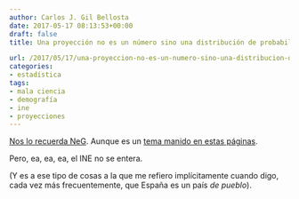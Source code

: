 ```yaml
---
author: Carlos J. Gil Bellosta
date: 2017-05-17 08:13:53+00:00
draft: false
title: Una proyección no es un número sino una distribución de probabilidad

url: /2017/05/17/una-proyeccion-no-es-un-numero-sino-una-distribucion-de-probabilidad/
categories:
- estadística
tags:
- mala ciencia
- demografía
- ine
- proyecciones
---
```


[Nos lo recuerda NeG](http://nadaesgratis.es/j-ignacio-conde-ruiz/55151). Aunque es un [tema manido en estas páginas](https://www.datanalytics.com/?s=proyecciones).

Pero, ea, ea, ea, el INE no se entera.

(Y es a ese tipo de cosas a la que me refiero implícitamente cuando digo, cada vez más frecuentemente, que España es un país _de pueblo_).
